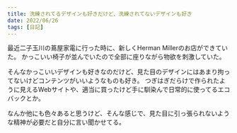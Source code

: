 ```yaml
---
title: 洗練されてるデザインも好きだけど、洗練されてないデザインも好き
date: 2022/06/26
tags: [日記]
---
```


最近二子玉川の蔦屋家電に行った時に、新しくHerman Millerのお店ができていた。
かっこいい椅子が並んでいたので全部に座りながら物欲を刺激していた。

<!--more-->

そんなかっこいいデザインも好きなのだけど、見た目のデザインにはあまり拘ってないけどコンテンツがいいようなものも好き。
つぎはぎだらけで作られたように見えるWebサイトや、適当に買ったけど手に馴染んで日常的に使ってるエコバックとか。

なんか他にも色々あると思うけど、そんな感じで、見た目に引っ張られないような精神が必要だと自分に言い聞かせてる。